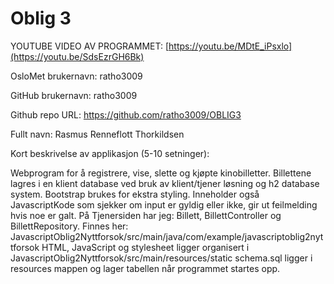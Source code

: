 Oblig 3
=======

YOUTUBE VIDEO AV PROGRAMMET: [https://youtu.be/MDtE_iPsxlo](https://youtu.be/SdsEzrGH6Bk)

OsloMet brukernavn: ratho3009

GitHub brukernavn: ratho3009

Github repo URL: https://github.com/ratho3009/OBLIG3

Fullt navn: Rasmus Renneflott Thorkildsen

Kort beskrivelse av applikasjon (5-10 setninger):

Webprogram for å registrere, vise, slette og kjøpte kinobilletter. Billettene lagres i en klient database ved bruk av klient/tjener løsning og h2 database system.
Bootstrap brukes for ekstra styling. Inneholder også JavascriptKode som sjekker om input er gyldig eller ikke, gir ut feilmelding hvis noe er galt. 
På Tjenersiden har jeg: Billett, BillettController og BillettRepository. Finnes her: JavascriptOblig2Nyttforsok/src/main/java/com/example/javascriptoblig2nyttforsok
HTML, JavaScript og stylesheet ligger organisert i JavascriptOblig2Nyttforsok/src/main/resources/static
schema.sql ligger i resources mappen og lager tabellen når programmet startes opp. 













